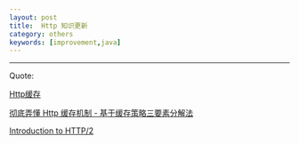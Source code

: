 ```yaml
---
layout: post
title:  Http 知识更新
category: others
keywords: [improvement,java]
---
```








---

Quote:

[Http缓存](https://developers.google.com/web/fundamentals/performance/optimizing-content-efficiency/http-caching?hl=zh-cn)

[彻底弄懂 Http 缓存机制 - 基于缓存策略三要素分解法](http://mp.weixin.qq.com/s/qOMO0LIdA47j3RjhbCWUEQ)

[Introduction to HTTP/2](https://developers.google.com/web/fundamentals/performance/http2/?hl=zh-cn)
